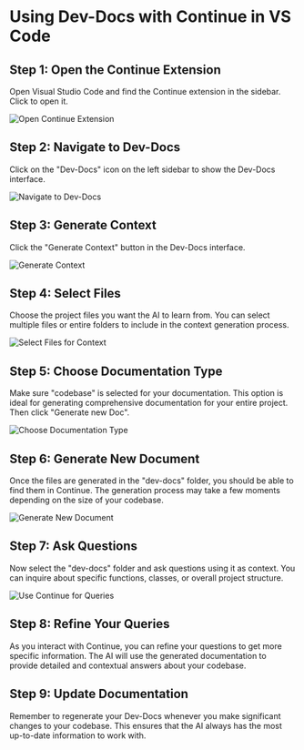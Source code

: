

  # Using Dev-Docs with Continue in VS Code

## Step 1: Open the Continue Extension

Open Visual Studio Code and find the Continue extension in the sidebar. Click to open it.

![Open Continue Extension](/img/use_our_vs_code_extension_with_continue/step_2.png)

## Step 2: Navigate to Dev-Docs

Click on the "Dev-Docs" icon on the left sidebar to show the Dev-Docs interface.

![Navigate to Dev-Docs](/img/use_our_vs_code_extension_with_continue/step_3.png)

## Step 3: Generate Context

Click the "Generate Context" button in the Dev-Docs interface.

![Generate Context](/img/use_our_vs_code_extension_with_continue/step_4.png)

## Step 4: Select Files

Choose the project files you want the AI to learn from. You can select multiple files or entire folders to include in the context generation process.

![Select Files for Context](/img/use_our_vs_code_extension_with_continue/step_5.png)

## Step 5: Choose Documentation Type

Make sure "codebase" is selected for your documentation. This option is ideal for generating comprehensive documentation for your entire project. Then click "Generate new Doc".

![Choose Documentation Type](/img/use_our_vs_code_extension_with_continue/step_6.png)

## Step 6: Generate New Document

Once the files are generated in the "dev-docs" folder, you should be able to find them in Continue. The generation process may take a few moments depending on the size of your codebase.

![Generate New Document](/img/use_our_vs_code_extension_with_continue/step_7.png)

## Step 7: Ask Questions

Now select the "dev-docs" folder and ask questions using it as context. You can inquire about specific functions, classes, or overall project structure.

![Use Continue for Queries](/img/use_our_vs_code_extension_with_continue/step_10.png)

## Step 8: Refine Your Queries

As you interact with Continue, you can refine your questions to get more specific information. The AI will use the generated documentation to provide detailed and contextual answers about your codebase.

## Step 9: Update Documentation

Remember to regenerate your Dev-Docs whenever you make significant changes to your codebase. This ensures that the AI always has the most up-to-date information to work with.

  